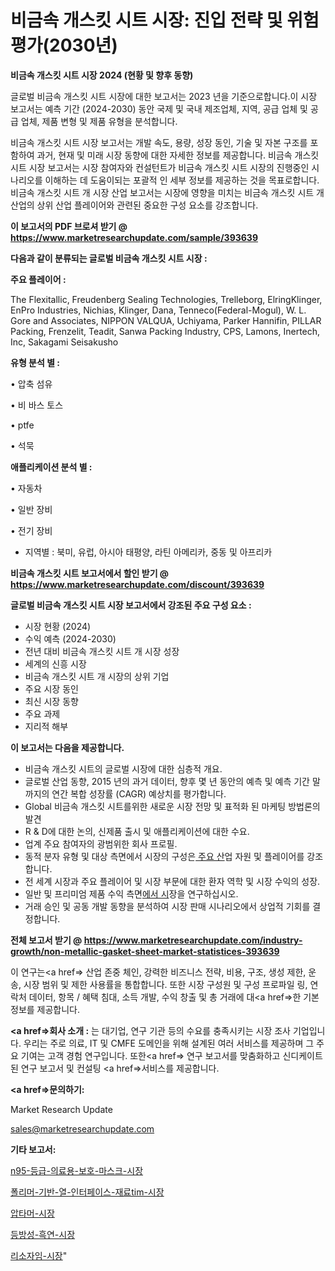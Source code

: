 # 비금속 개스킷 시트 시장: 진입 전략 및 위험 평가(2030년)

<strong>비금속 개스킷 시트 시장 2024 (현황 및 향후 동향)</strong>

글로벌 비금속 개스킷 시트 시장에 대한 보고서는 2023 년을 기준으로합니다.이 시장 보고서는 예측 기간 (2024-2030) 동안 국제 및 국내 제조업체, 지역, 공급 업체 및 공급 업체, 제품 변형 및 제품 유형을 분석합니다.

비금속 개스킷 시트 시장 보고서는 개발 속도, 용량, 성장 동인, 기술 및 자본 구조를 포함하여 과거, 현재 및 미래 시장 동향에 대한 자세한 정보를 제공합니다. 비금속 개스킷 시트 시장 보고서는 시장 참여자와 컨설턴트가 비금속 개스킷 시트 시장의 진행중인 시나리오를 이해하는 데 도움이되는 포괄적 인 세부 정보를 제공하는 것을 목표로합니다. 비금속 개스킷 시트 개 시장 산업 보고서는 시장에 영향을 미치는 비금속 개스킷 시트 개 산업의 상위 산업 플레이어와 관련된 중요한 구성 요소를 강조합니다.



<strong>이 보고서의 PDF 브로셔 받기 @ <a href=https://www.marketresearchupdate.com/sample/393639>https://www.marketresearchupdate.com/sample/393639</a></strong>



<strong>다음과 같이 분류되는 글로벌 비금속 개스킷 시트 시장 :</strong>



<strong>주요 플레이어 :</strong>

The Flexitallic, Freudenberg Sealing Technologies, Trelleborg, ElringKlinger, EnPro Industries, Nichias, Klinger, Dana, Tenneco(Federal-Mogul), W. L. Gore and Associates, NIPPON VALQUA, Uchiyama, Parker Hannifin, PILLAR Packing, Frenzelit, Teadit, Sanwa Packing Industry, CPS, Lamons, Inertech, Inc, Sakagami Seisakusho



<strong>유형 분석 별 :</strong>

• 압축 섬유

• 비 바스 토스

• ptfe

• 석묵



<strong>애플리케이션 분석 별 :</strong>

• 자동차

• 일반 장비

• 전기 장비

<ul>
  <li>지역별 : 북미, 유럽, 아시아 태평양, 라틴 아메리카, 중동 및 아프리카</li>
</ul>


<strong>비금속 개스킷 시트 보고서에서 할인 받기 @ <a href=https://www.marketresearchupdate.com/discount/393639>https://www.marketresearchupdate.com/discount/393639</a></strong>



<strong>글로벌 비금속 개스킷 시트 시장 보고서에서 강조된 주요 구성 요소 :</strong>
<ul>
  <li>시장 현황 (2024)</li>
  <li>수익 예측 (2024-2030)</li>
  <li>전년 대비 비금속 개스킷 시트 개 시장 성장</li>
  <li>세계의 신흥 시장</li>
  <li>비금속 개스킷 시트 개 시장의 상위 기업</li>
  <li>주요 시장 동인</li>
  <li>최신 시장 동향</li>
  <li>주요 과제</li>
  <li>지리적 해부</li>
</ul>


<strong>이 보고서는 다음을 제공합니다.</strong>
<ul>
  <li>비금속 개스킷 시트의 글로벌 시장에 대한 심층적 개요.</li>
  <li>글로벌 산업 동향, 2015 년의 과거 데이터, 향후 몇 년 동안의 예측 및 예측 기간 말까지의 연간 복합 성장률 (CAGR) 예상치를 평가합니다.</li>
  <li>Global 비금속 개스킷 시트를위한 새로운 시장 전망 및 표적화 된 마케팅 방법론의 발견</li>
  <li>R &amp; D에 대한 논의, 신제품 출시 및 애플리케이션에 대한 수요.</li>
  <li>업계 주요 참여자의 광범위한 회사 프로필.</li>
  <li>동적 분자 유형 및 대상 측면에서 시장의 구성은<a href=> 주요 산</a>업 자원 및 플레이어를 강조합니다.</li>
  <li>전 세계 시장과 주요 플레이어 및 시장 부문에 대한 환자 역학 및 시장 수익의 성장.</li>
  <li>일반 및 프리미엄 제품 수익 측면<a href=>에서 시</a>장을 연구하십시오.</li>
  <li>거래 승인 및 공동 개발 동향을 분석하여 시장 판매 시나리오에서 상업적 기회를 결정합니다.</li>
</ul>



<strong>전체 보고서 받기 @ <a href=https://www.marketresearchupdate.com/industry-growth/non-metallic-gasket-sheet-market-statistices-393639>https://www.marketresearchupdate.com/industry-growth/non-metallic-gasket-sheet-market-statistices-393639</a></strong>

이 연구는<a href=> 산업 존중</a> 체인, 강력한 비즈니스 전략, 비용, 구조, 생성 제한, 운송, 시장 범위 및 제한 사용률을 통합합니다. 또한 시장 구성원 및 구성 프로파일 링, 연락처 데이터, 항목 / 혜택 침대, 소득 개발, 수익 창출 및 총 거래에 대<a href=>한 기본 </a>정보를 제공합니다.



<strong><a href=>회사 소</a>개 :</strong>
는 대기업, 연구 기관 등의 수요를 충족시키는 시장 조사 기업입니다. 우리는 주로 의료, IT 및 CMFE 도메인을 위해 설계된 여러 서비스를 제공하며 그 주요 기여는 고객 경험 연구입니다. 또한<a href=> 연구 보</a>고서를 맞춤화하고 신디케이트 된 연구 보고서 및 컨설팅 <a href=>서비스</a>를 제공합니다.



<strong><a href=>문의하기:</a></strong>

Market Research Update

sales@marketresearchupdate.com



<strong>기타 보고서:</strong>

<a href=https://www.linkedin.com/pulse/n95-등급-의료용-보호-마스크-시장-규모-및-성장-2023-analytics-alchemy-360-analysis/>n95-등급-의료용-보호-마스크-시장</a>

<a href=https://www.linkedin.com/pulse/폴리머-기반-열-인터페이스-재료tim-시장-경쟁-분석-및-성장-잠재력-wixwf/>폴리머-기반-열-인터페이스-재료tim-시장</a>

<a href=https://www.linkedin.com/pulse/압타머-시장-규모-및-성장-2023-trendsetters-talk-360-analysis-lsmcf/>압타머-시장</a>

<a href=https://www.linkedin.com/pulse/등방성-흑연-시장-세분화-연구-및-목표-고객2030년-data-dive-diaries-24-analysis-t0vtf/>등방성-흑연-시장</a>

<a href=https://www.linkedin.com/pulse/리소자임-시장-경쟁-분석-및-성장-잠재력-2030-data-dive-diaries-24-analysis-9zoff/>리소자임-시장</a>"
